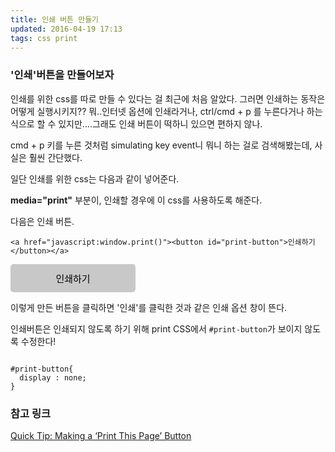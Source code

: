 ```yaml
---
title: 인쇄 버튼 만들기   
updated: 2016-04-19 17:13
tags: css print 
---
```


### '인쇄'버튼을 만들어보자 
인쇄를 위한 css를 따로 만들 수 있다는 걸 최근에 처음 알았다. 
그러면 인쇄하는 동작은 어떻게 실행시키지?? 
뭐..인터넷 옵션에 인쇄라거나, ctrl/cmd + p 를 누른다거나 하는 식으로 할 수 있지만....그래도 인쇄 버튼이 떡하니 있으면 편하지 않나.     

cmd + p 키를 누른 것처럼 simulating key event니 뭐니 하는 걸로 검색해봤는데, 사실은 훨씬 간단했다. 

일단 인쇄를 위한 css는 다음과 같이 넣어준다. 

> <link rel="stylesheet" href="../../stylesheets/coloringpageprint.css" type="text/css" media="print" />

**media="print"** 부분이, 인쇄할 경우에 이 css를 사용하도록 해준다.    

다음은 인쇄 버튼.    
```
<a href="javascript:window.print()"><button id="print-button">인쇄하기</button></a>
```
<a href="javascript:window.print()"><button style="posirion:relative;margin:0 auto;width:200px;height:45px;background-color:rgb(200,200,200);font-size:15px;border:0px;cursor:pointer;border-radius:5px;">인쇄하기</button></a>

이렇게 만든 버튼을 클릭하면 '인쇄'를 클릭한 것과 같은 인쇄 옵션 창이 뜬다.    

인쇄버튼은 인쇄되지 않도록 하기 위해 print CSS에서 `#print-button`가 보이지 않도록 수정한다!
<pre><code class="language-css">
#print-button{
  display : none;
}
</code></pre>    


### 참고 링크 
[Quick Tip: Making a ‘Print This Page’ Button](https://css-tricks.com/quick-tip-making-a-print-this-page-button/)
